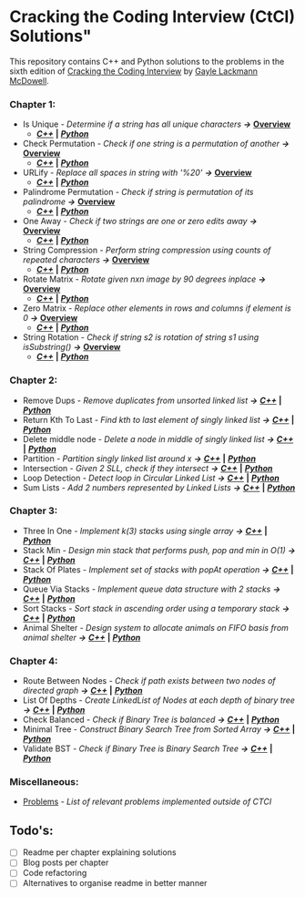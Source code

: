 # Cracking the Coding Interview (CtCI) Solutions"

This repository contains C++ and Python solutions to the problems in the sixth edition of [Cracking the Coding Interview](http://www.crackingthecodinginterview.com/) by [Gayle Lackmann McDowell](http://www.gayle.com/).

### Chapter 1: 

* Is Unique - _Determine if a string has all unique characters_ **_&rarr;_**  **[Overview](/Chapter%201%20-%20Arrays%20and%20Strings#is-unique)** 
  * **_[C++](/Chapter%201%20-%20Arrays%20and%20Strings/Is%20Unique/is_unique.cpp)_**  **|** **_[Python](/Chapter%201%20-%20Arrays%20and%20Strings/Is%20Unique/is_unique.cpp)_**
* Check Permutation - _Check if one string is a permutation of another_ **_&rarr;_** **[Overview](/Chapter%201%20-%20Arrays%20and%20Strings#check-permutation)**  
  * **_[C++](/Chapter%201%20-%20Arrays%20and%20Strings/Check%20Permutation/check_permutation.cpp)_** **|** **_[Python](/Chapter%201%20-%20Arrays%20and%20Strings/Check%20Permutation/check_permutation.py)_** 
* URLify - _Replace all spaces in string with '%20'_ **_&rarr;_** **[Overview](/Chapter%201%20-%20Arrays%20and%20Strings#urlify)**
  * **_[C++](/Chapter%201%20-%20Arrays%20and%20Strings/URLify/urlify.cpp)_** **|** **_[Python](/Chapter%201%20-%20Arrays%20and%20Strings/URLify/urlify.py)_**
* Palindrome Permutation - *_Check if string is permutation of its palindrome_* **_&rarr;_** **[Overview](/Chapter%201%20-%20Arrays%20and%20Strings#palindrome-permutation)**
  * **_[C++](/Chapter%201%20-%20Arrays%20and%20Strings/Palindrome%20Permutation/palindrome_permutation.cpp)_** **|** **_[Python](/Chapter%201%20-%20Arrays%20and%20Strings/Palindrome%20Permutation/palindrome_permutation.py)_**
* One Away - *_Check if two strings are one or zero edits away_* **_&rarr;_** **[Overview](/Chapter%201%20-%20Arrays%20and%20Strings#one-away)**
  * **_[C++](/Chapter%201%20-%20Arrays%20and%20Strings/One%20Away/one_away.cpp)_** **|** **_[Python](/Chapter%201%20-%20Arrays%20and%20Strings/One%20Away/one_away.py)_**
* String Compression - *_Perform string compression using counts of repeated characters_* **_&rarr;_** **[Overview](/Chapter%201%20-%20Arrays%20and%20Strings#string-compression)**
  * **_[C++](/Chapter%201%20-%20Arrays%20and%20Strings/String%20Compression/string_compression.cpp)_** **|** **_[Python](/Chapter%201%20-%20Arrays%20and%20Strings/String%20Compression/string_compression.py)_**
* Rotate Matrix - *_Rotate given nxn image by 90 degrees inplace_* **_&rarr;_** **[Overview](/Chapter%201%20-%20Arrays%20and%20Strings#rotate-matrix)**
  * **_[C++](/Chapter%201%20-%20Arrays%20and%20Strings/Rotate%20Matrix/rotate_matrix.cpp)_** **|** **_[Python](/Chapter%201%20-%20Arrays%20and%20Strings/Rotate%20Matrix/rotate_matrix.py)_**
* Zero Matrix - *_Replace other elements in rows and columns if element is 0_* **_&rarr;_** **[Overview](/Chapter%201%20-%20Arrays%20and%20Strings#zero-matrix)**
  * **_[C++](/Chapter%201%20-%20Arrays%20and%20Strings/Zero%20Matrix/zero_matrix.cpp)_** **|** **_[Python](/Chapter%201%20-%20Arrays%20and%20Strings/Zero%20Matrix/zero_matrix.py)_**
* String Rotation - *_Check if string s2 is rotation of string s1 using isSubstring()_* **_&rarr;_** **[Overview](/Chapter%201%20-%20Arrays%20and%20Strings#string-rotation)**
  * **_[C++](/Chapter%201%20-%20Arrays%20and%20Strings/String%20Rotation/string_rotation.cpp)_** **|** **_[Python](/Chapter%201%20-%20Arrays%20and%20Strings/Zero%20Matrix/string_rotation.py)_**

### Chapter 2:
* Remove Dups - *_Remove duplicates from unsorted linked list_* **_&rarr;_** **_[C++](/Chapter%202%20-%20Linked%20Lists/Remove%20Dups/remove_dups.cpp)_** **|** **_[Python](/Chapter%202%20-%20Linked%20Lists/Remove%20Dups/remove_dups.py)_**
* Return Kth To Last - *_Find kth to last element of singly linked list_* **_&rarr;_** **_[C++](/Chapter%202%20-%20Linked%20Lists/Return%20Kth%20To%20Last/return_kth_to_last.cpp)_** **|** **_[Python](/Chapter%202%20-%20Linked%20Lists/Return%20Kth%20To%20Last/return_kth_to_last.py)_**
* Delete middle node - *_Delete a node in middle of singly linked list_* **_&rarr;_** **_[C++](/Chapter%202%20-%20Linked%20Lists/Delete%20Middle%20node/delete_middle_node.cpp)_** **|** **_[Python](/Chapter%202%20-%20Linked%20Lists/Delete%20Middle%20node%20/delete_middle_node.py)_**
* Partition - *_Partition singly linked list around x_* **_&rarr;_** **_[C++](/Chapter%202%20-%20Linked%20Lists/Partition/partition.cpp)_** **|** **_[Python](/Chapter%202%20-%20Linked%20Lists/Partition/partition.py)_**
* Intersection - *_Given 2 SLL, check if they intersect_* **_&rarr;_** **_[C++](/Chapter%202%20-%20Linked%20Lists/Intersection/Intersection.cpp)_** **|** **_[Python](/Chapter%202%20-%20Linked%20Lists/Intersection/Intersection.py)_**
* Loop Detection - *_Detect loop in Circular Linked List_* **_&rarr;_** **_[C++](/Chapter%202%20-%20Linked%20Lists/Loop%20Detection/loop_detection.cpp)_** **|** **_[Python](/Chapter%202%20-%20Linked%20Lists/Loop%20Detection/loop_detection.py)_**
* Sum Lists - *_Add 2 numbers represented by Linked Lists_* **_&rarr;_** **_[C++](/Chapter%202%20-%20Linked%20Lists/Sum%20Lists/sum_lists_forward1.cpp)_** **|** **_[Python](/Chapter%202%20-%20Linked%20Lists/Sum%20Lists/sum_lists_backward.py)_**
  
### Chapter 3:  
* Three In One - *_Implement k(3) stacks using single array_* **_&rarr;_** **_[C++](/Chapter%203%20-%20Stacks%20and%20Queues/Three%20in%20One/three_in_one.cpp)_** **|** **_[Python](/Chapter%203%20-%20Stacks%20and%20Queues/Three%20in%20One/three_in_one.py)_**
* Stack Min - *_Design min stack that performs push, pop and min in O(1)_* **_&rarr;_** **_[C++](/Chapter%203%20-%20Stacks%20and%20Queues/Stacks%20Min/stack_min.cpp)_** **|** **_[Python](/Chapter%203%20-%20Stacks%20and%20Queues/Stack%20Min/stack_min.py)_**
* Stack Of Plates - *_Implement set of stacks with popAt operation_* **_&rarr;_** **_[C++](/Chapter%203%20-%20Stacks%20and%20Queues/Stack%20Of%20Plates/stack_of_plates.cpp)_** **|** **_[Python](/Chapter%203%20-%20Stacks%20and%20Queues/Stack%20Of%20Plates/stack_of_plates.py)_**
* Queue Via Stacks - *_Implement queue data structure with 2 stacks_* **_&rarr;_** **_[C++](/Chapter%203%20-%20Stacks%20and%20Queues/Queue%20Via%20Stacks/queue_via_stacks.cpp)_** **|** **_[Python](/Chapter%203%20-%20Stacks%20and%20Queues/Queue%20Via%20Stacks/queue_via_stacks.py)_**
* Sort Stacks - *_Sort stack in ascending order using a temporary stack_* **_&rarr;_** **_[C++](/Chapter%203%20-%20Stacks%20and%20Queues/Sort%20Stack/sort_stack.cpp)_** **|** **_[Python](/Chapter%203%20-%20Stacks%20and%20Queues/Sort%20Stack/sort_stack.py)_**
* Animal Shelter - *_Design system to allocate animals on FIFO basis from animal shelter_* **_&rarr;_** **_[C++](/Chapter%203%20-%20Stacks%20and%20Queues/Animal%20Shelter/animal_shelter.cpp)_** **|** **_[Python](/Chapter%203%20-%20Stacks%20and%20Queues/Animal%20Shelter/animal_shelter.py)_**

### Chapter 4:  

* Route Between Nodes - *_Check if path exists between two nodes of directed graph_* **_&rarr;_** **_[C++](/Chapter%204%20-%20Trees%20and%20Graphs/Route%20Between%20Nodes/route_between_nodes.cpp)_** **|** **_[Python](/Chapter%204%20-%20Trees%20and%20Graphs/Route%20Between%20Nodes/route_between_nodes.py)_**
* List Of Depths - *_Create LinkedList of Nodes at each depth of binary tree_* **_&rarr;_** **_[C++](/Chapter%204%20-%20Trees%20and%20Graphs/List%20Of%20Depths/list_of_depths.cpp)_** **|** **_[Python](/Chapter%204%20-%20Trees%20and%20Graphs/List%20Of%20Depths/list_of_depths.py)_**
* Check Balanced - *_Check if Binary Tree is balanced_* **_&rarr;_** **_[C++](/Chapter%204%20-%20Trees%20and%20Graphs/Check%20Balanced/check_balanced.cpp)_** **|** **_[Python](/Chapter%204%20-%20Trees%20and%20Graphs/Check%20Balanced/check_balanced.py)_**
* Minimal Tree - *_Construct Binary Search Tree from Sorted Array_* **_&rarr;_** **_[C++](/Chapter%204%20-%20Trees%20and%20Graphs/Minimal%20Tree/minimal_tree.cpp)_** **|** **_[Python](/Chapter%204%20-%20Trees%20and%20Graphs/Minimal%20Tree/minimal_tree.py)_**
* Validate BST - *_Check if Binary Tree is Binary Search Tree_* **_&rarr;_** **_[C++](/Chapter%204%20-%20Trees%20and%20Graphs/Validate%20BST/validate_bst.cpp)_** **|** **_[Python](/Chapter%204%20-%20Trees%20and%20Graphs/Validate%20BST/validate_bst.py)_**


### Miscellaneous:

* [Problems](/Miscellaneous/Readme.md) - *_List of relevant problems implemented outside of CTCI_*

## Todo's:
- [ ] Readme per chapter explaining solutions  
- [ ] Blog posts per chapter  
- [ ] Code refactoring  
- [ ] Alternatives to organise readme in better manner